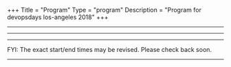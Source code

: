 +++
Title = "Program"
Type = "program"
Description = "Program for devopsdays los-angeles 2018"
+++

<div class = "row">
  <div class = "col">
    <hr />
    <hr />
  </div>
</div>

<div class = "row">
  <div class = "col">
    <hr />
    FYI: The exact start/end times may be revised. Please check back soon.
    <hr />
  </div>
</div>
